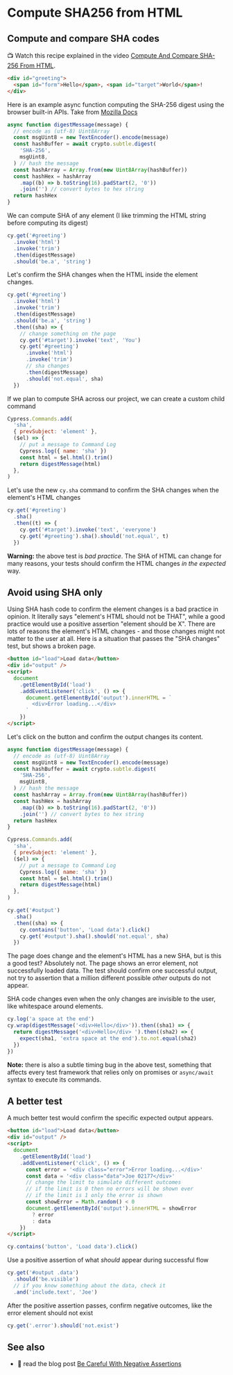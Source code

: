 # Compute SHA256 from HTML

## Compute and compare SHA codes

📺 Watch this recipe explained in the video [Compute And Compare SHA-256 From HTML](https://youtu.be/n-cHJ6tNOKk).

<!-- fiddle Compute SHA-256 digest -->

```html
<div id="greeting">
  <span id="form">Hello</span>, <span id="target">World</span>!
</div>
```

Here is an example async function computing the SHA-256 digest using the browser built-in APIs. Take from [Mozilla Docs](https://developer.mozilla.org/en-US/docs/Web/API/SubtleCrypto/digest)

```js hide
async function digestMessage(message) {
  // encode as (utf-8) Uint8Array
  const msgUint8 = new TextEncoder().encode(message)
  const hashBuffer = await crypto.subtle.digest(
    'SHA-256',
    msgUint8,
  ) // hash the message
  const hashArray = Array.from(new Uint8Array(hashBuffer))
  const hashHex = hashArray
    .map((b) => b.toString(16).padStart(2, '0'))
    .join('') // convert bytes to hex string
  return hashHex
}
```

We can compute SHA of any element (I like trimming the HTML string before computing its digest)

```js skip
cy.get('#greeting')
  .invoke('html')
  .invoke('trim')
  .then(digestMessage)
  .should('be.a', 'string')
```

Let's confirm the SHA changes when the HTML inside the element changes.

```js
cy.get('#greeting')
  .invoke('html')
  .invoke('trim')
  .then(digestMessage)
  .should('be.a', 'string')
  .then((sha) => {
    // change something on the page
    cy.get('#target').invoke('text', 'You')
    cy.get('#greeting')
      .invoke('html')
      .invoke('trim')
      // sha changes
      .then(digestMessage)
      .should('not.equal', sha)
  })
```

If we plan to compute SHA across our project, we can create a custom child command

```js
Cypress.Commands.add(
  'sha',
  { prevSubject: 'element' },
  ($el) => {
    // put a message to Command Log
    Cypress.log({ name: 'sha' })
    const html = $el.html().trim()
    return digestMessage(html)
  },
)
```

Let's use the new `cy.sha` command to confirm the SHA changes when the element's HTML changes

```js
cy.get('#greeting')
  .sha()
  .then((t) => {
    cy.get('#target').invoke('text', 'everyone')
    cy.get('#greeting').sha().should('not.equal', t)
  })
```

**Warning:** the above test is _bad practice_. The SHA of HTML can change for many reasons, your tests should confirm the HTML changes _in the expected_ way.

<!-- fiddle-end -->

## Avoid using SHA only

Using SHA hash code to confirm the element changes is a bad practice in opinion. It literally says "element's HTML should not be THAT", while a good practice would use a positive assertion "element should be X". There are lots of reasons the element's HTML changes - and those changes might not matter to the user at all. Here is a situation that passes the "SHA changes" test, but shows a broken page.

<!-- fiddle Avoid using SHA only -->

```html
<button id="load">Load data</button>
<div id="output" />
<script>
  document
    .getElementById('load')
    .addEventListener('click', () => {
      document.getElementById('output').innerHTML = `
        <div>Error loading...</div>
      `
    })
</script>
```

Let's click on the button and confirm the output changes its content.

```js hide
async function digestMessage(message) {
  // encode as (utf-8) Uint8Array
  const msgUint8 = new TextEncoder().encode(message)
  const hashBuffer = await crypto.subtle.digest(
    'SHA-256',
    msgUint8,
  ) // hash the message
  const hashArray = Array.from(new Uint8Array(hashBuffer))
  const hashHex = hashArray
    .map((b) => b.toString(16).padStart(2, '0'))
    .join('') // convert bytes to hex string
  return hashHex
}

Cypress.Commands.add(
  'sha',
  { prevSubject: 'element' },
  ($el) => {
    // put a message to Command Log
    Cypress.log({ name: 'sha' })
    const html = $el.html().trim()
    return digestMessage(html)
  },
)
```

```js
cy.get('#output')
  .sha()
  .then((sha) => {
    cy.contains('button', 'Load data').click()
    cy.get('#output').sha().should('not.equal', sha)
  })
```

The page does change and the element's HTML has a new SHA, but is this a good test? Absolutely not. The page shows an error element, not successfully loaded data. The test should confirm one successful output, not try to assertion that a million different possible _other_ outputs do not appear.

SHA code changes even when the only changes are invisible to the user, like whitespace around elements.

```js
cy.log('a space at the end')
cy.wrap(digestMessage('<div>Hello</div>')).then((sha1) => {
  return digestMessage('<div>Hello</div> ').then((sha2) => {
    expect(sha1, 'extra space at the end').to.not.equal(sha2)
  })
})
```

**Note:** there is also a subtle timing bug in the above test, something that affects every test framework that relies only on promises or `async/await` syntax to execute its commands.

<!-- fiddle-end -->

## A better test

A much better test would confirm the specific expected output appears.

<!-- fiddle Use positive assertion -->

```html
<button id="load">Load data</button>
<div id="output" />
<script>
  document
    .getElementById('load')
    .addEventListener('click', () => {
      const error = '<div class="error">Error loading...</div>'
      const data = '<div class="data">Joe 02177</div>'
      // change the limit to simulate different outcomes
      // if the limit is 0 then no errors will be shown ever
      // if the limit is 1 only the error is shown
      const showError = Math.random() < 0
      document.getElementById('output').innerHTML = showError
        ? error
        : data
    })
</script>
```

```js
cy.contains('button', 'Load data').click()
```

Use a positive assertion of what _should_ appear during successful flow

```js
cy.get('#output .data')
  .should('be.visible')
  // if you know something about the data, check it
  .and('include.text', 'Joe')
```

After the positive assertion passes, confirm negative outcomes, like the error element should not exist

```js
cy.get('.error').should('not.exist')
```

<!-- fiddle-end -->

## See also

- 📝 read the blog post [Be Careful With Negative Assertions](https://glebbahmutov.com/blog/negative-assertions/)
